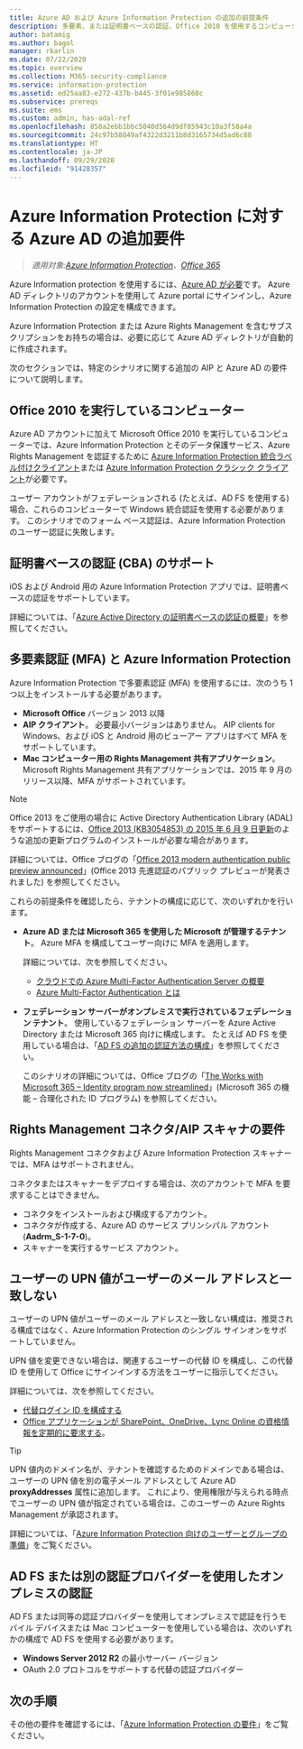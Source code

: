 ```yaml
---
title: Azure AD および Azure Information Protection の追加の前提条件
description: 多要素、または証明書ベースの認証、Office 2010 を使用するコンピューターなど、特定のシナリオでの Azure Information Protection に対する Azure AD の追加要件について説明します。
author: batamig
ms.author: bagol
manager: rkarlin
ms.date: 07/22/2020
ms.topic: overview
ms.collection: M365-security-compliance
ms.service: information-protection
ms.assetid: ed25aa83-e272-437b-b445-3f01e985860c
ms.subservice: prereqs
ms.suite: ems
ms.custom: admin, has-adal-ref
ms.openlocfilehash: 858a2ebb1bbc5040d564d9df05943c10a3f58a4a
ms.sourcegitcommit: 24c97b58849af4322d3211b8d3165734d5ad6c88
ms.translationtype: HT
ms.contentlocale: ja-JP
ms.lasthandoff: 09/29/2020
ms.locfileid: "91428357"
---
```

# <a name="additional-azure-ad-requirements-for-azure-information-protection"></a>Azure Information Protection に対する Azure AD の追加要件

>*適用対象:[Azure Information Protection](https://azure.microsoft.com/pricing/details/information-protection)、[Office 365](https://download.microsoft.com/download/E/C/F/ECF42E71-4EC0-48FF-AA00-577AC14D5B5C/Azure_Information_Protection_licensing_datasheet_EN-US.pdf)*

Azure Information protection を使用するには、[Azure AD が必要](requirements.md#azure-active-directory)です。 Azure AD ディレクトリのアカウントを使用して Azure portal にサインインし、Azure Information Protection の設定を構成できます。

Azure Information Protection または Azure Rights Management を含むサブスクリプションをお持ちの場合は、必要に応じて Azure AD ディレクトリが自動的に作成されます。

次のセクションでは、特定のシナリオに関する追加の AIP と Azure AD の要件について説明します。 

## <a name="computers-running-office-2010"></a>Office 2010 を実行しているコンピューター

Azure AD アカウントに加えて Microsoft Office 2010 を実行しているコンピューターでは、Azure Information Protection とそのデータ保護サービス、Azure Rights Management を認証するために [Azure Information Protection 統合ラベル付けクライアント](./rms-client/aip-clientv2.md)または [Azure Information Protection クラシック クライアント](./rms-client/aip-client.md)が必要です。

ユーザー アカウントがフェデレーションされる (たとえば、AD FS を使用する) 場合、これらのコンピューターで Windows 統合認証を使用する必要があります。 このシナリオでのフォーム ベース認証は、Azure Information Protection のユーザー認証に失敗します。

## <a name="support-for-certificate-based-authentication-cba"></a>証明書ベースの認証 (CBA) のサポート

iOS および Android 用の Azure Information Protection アプリでは、証明書ベースの認証をサポートしています。 

詳細については、「[Azure Active Directory の証明書ベースの認証の概要](/azure/active-directory/active-directory-certificate-based-authentication-get-started)」を参照してください。

## <a name="multi-factor-authentication-mfa-and-azure-information-protection"></a>多要素認証 (MFA) と Azure Information Protection

Azure Information Protection で多要素認証 (MFA) を使用するには、次のうち 1 つ以上をインストールする必要があります。

- **Microsoft Office** バージョン 2013 以降
- **AIP クライアント**。 必要最小バージョンはありません。 AIP clients for Windows、および iOS と Android 用のビューアー アプリはすべて MFA をサポートしています。
- **Mac コンピューター用の Rights Management 共有アプリケーション**。 Microsoft Rights Management 共有アプリケーションでは、2015 年 9 月のリリース以降、MFA がサポートされています。

> [!NOTE]
> Office 2013 をご使用の場合に Active Directory Authentication Library (ADAL) をサポートするには、[Office 2013 (KB3054853) の 2015 年 6 月 9 日更新](https://support.microsoft.com/kb/3054853)のような追加の更新プログラムのインストールが必要な場合があります。 
>
> 詳細については、Office ブログの「[Office 2013 modern authentication public preview announced](https://blogs.office.com/2015/03/23/office-2013-modern-authentication-public-preview-announced/)」(Office 2013 先進認証のパブリック プレビューが発表されました) を参照してください。       

これらの前提条件を確認したら、テナントの構成に応じて、次のいずれかを行います。

- **Azure AD または Microsoft 365 を使用した Microsoft が管理するテナント**。 Azure MFA を構成してユーザー向けに MFA を適用します。 

    詳細については、次を参照してください。 
    - [クラウドでの Azure Multi-Factor Authentication Server の概要](/multi-factor-authentication/multi-factor-authentication-get-started-cloud)
    - [Azure Multi-Factor Authentication とは](/multi-factor-authentication/multi-factor-authentication)

- **フェデレーション サーバーがオンプレミスで実行されているフェデレーション テナント**。 使用しているフェデレーション サーバーを Azure Active Directory または Microsoft 365 向けに構成します。 たとえば AD FS を使用している場合は、「[AD FS の追加の認証方法の構成](/windows-server/identity/ad-fs/operations/configure-additional-authentication-methods-for-ad-fs)」を参照してください。 

    このシナリオの詳細については、Office ブログの「[The Works with Microsoft 365 – Identity program now streamlined](https://blogs.office.com/2014/01/30/the-works-with-office-365-identity-program-now-streamlined/)」(Microsoft 365 の機能 – 合理化された ID プログラム) を参照してください。 

## <a name="rights-management-connector--aip-scanner-requirements"></a>Rights Management コネクタ/AIP スキャナの要件

Rights Management コネクタおよび Azure Information Protection スキャナーでは、MFA はサポートされません。 

コネクタまたはスキャナーをデプロイする場合は、次のアカウントで MFA を要求することはできません。

- コネクタをインストールおよび構成するアカウント。
- コネクタが作成する、Azure AD のサービス プリンシパル アカウント (**Aadrm_S-1-7-0**)。
- スキャナーを実行するサービス アカウント。

## <a name="user-upn-values-dont-match-their-email-addresses"></a>ユーザーの UPN 値がユーザーのメール アドレスと一致しない

ユーザーの UPN 値がユーザーのメール アドレスと一致しない構成は、推奨される構成ではなく、Azure Information Protection のシングル サインオンをサポートしていません。

UPN 値を変更できない場合は、関連するユーザーの代替 ID を構成し、この代替 ID を使用して Office にサインインする方法をユーザーに指示してください。 

詳細については、次を参照してください。

- [代替ログイン ID を構成する](/windows-server/identity/ad-fs/operations/configuring-alternate-login-id)
- [Office アプリケーションが SharePoint、OneDrive、Lync Online の資格情報を定期的に要求する](https://support.microsoft.com/help/2913639/office-applications-periodically-prompt-for-credentials-to-sharepoint-online,-onedrive,-and-lync-online)。

> [!TIP]
> UPN 値内のドメイン名が、テナントを確認するためのドメインである場合は、ユーザーの UPN 値を別の電子メール アドレスとして Azure AD **proxyAddresses** 属性に追加します。 これにより、使用権限が与えられる時点でユーザーの UPN 値が指定されている場合は、このユーザーの Azure Rights Management が承認されます。 

詳細については、「[Azure Information Protection 向けのユーザーとグループの準備](prepare.md)」をご覧ください。

## <a name="authenticating-on-premises-using-adfs-or-another-authentication-provider"></a>AD FS または別の認証プロバイダーを使用したオンプレミスの認証

AD FS または同等の認証プロバイダーを使用してオンプレミスで認証を行うモバイル デバイスまたは Mac コンピューターを使用している場合は、次のいずれかの構成で AD FS を使用する必要があります。

- **Windows Server 2012 R2** の最小サーバー バージョン
- OAuth 2.0 プロトコルをサポートする代替の認証プロバイダー

## <a name="next-steps"></a>次の手順
その他の要件を確認するには、「[Azure Information Protection の要件](requirements.md)」をご覧ください。
